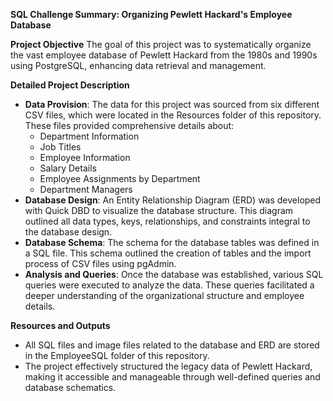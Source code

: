 **SQL Challenge Summary: Organizing Pewlett Hackard's Employee Database**

**Project Objective**
The goal of this project was to systematically organize the vast employee database of Pewlett Hackard from the 1980s and 1990s using PostgreSQL, enhancing data retrieval and management.

**Detailed Project Description**
- **Data Provision**: The data for this project was sourced from six different CSV files, which were located in the Resources folder of this repository. These files provided comprehensive details about:
  - Department Information
  - Job Titles
  - Employee Information
  - Salary Details
  - Employee Assignments by Department
  - Department Managers
- **Database Design**: An Entity Relationship Diagram (ERD) was developed with Quick DBD to visualize the database structure. This diagram outlined all data types, keys, relationships, and constraints integral to the database design.
- **Database Schema**: The schema for the database tables was defined in a SQL file. This schema outlined the creation of tables and the import process of CSV files using pgAdmin.
- **Analysis and Queries**: Once the database was established, various SQL queries were executed to analyze the data. These queries facilitated a deeper understanding of the organizational structure and employee details.

**Resources and Outputs**
- All SQL files and image files related to the database and ERD are stored in the EmployeeSQL folder of this repository.
- The project effectively structured the legacy data of Pewlett Hackard, making it accessible and manageable through well-defined queries and database schematics.
